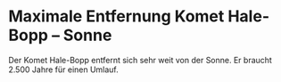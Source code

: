 # Maximale Entfernung Komet Hale-Bopp – Sonne

Der Komet Hale-Bopp entfernt sich sehr weit von der Sonne. Er braucht 2.500
Jahre für einen Umlauf.
